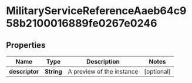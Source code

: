 

# MilitaryServiceReferenceAaeb64c958b2100016889fe0267e0246


## Properties

| Name | Type | Description | Notes |
|------------ | ------------- | ------------- | -------------|
|**descriptor** | **String** | A preview of the instance |  [optional] |



